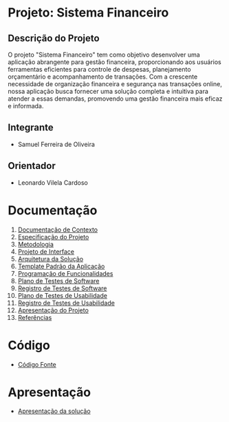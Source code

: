 # Projeto: Sistema Financeiro

## Descrição do Projeto
O projeto "Sistema Financeiro" tem como objetivo desenvolver uma aplicação abrangente para gestão financeira, proporcionando aos usuários ferramentas eficientes para controle de despesas, planejamento orçamentário e acompanhamento de transações. Com a crescente necessidade de organização financeira e segurança nas transações online, nossa aplicação busca fornecer uma solução completa e intuitiva para atender a essas demandas, promovendo uma gestão financeira mais eficaz e informada.

## Integrante
- Samuel Ferreira de Oliveira 

## Orientador
- Leonardo Vilela Cardoso

# Documentação

1. [Documentação de Contexto](docs/01-Documentação%20de%20Contexto.md)
2. [Especificação do Projeto](docs/02-Especificação%20do%20Projeto.md)
3. [Metodologia](docs/03-Metodologia.md)
4. [Projeto de Interface](docs/04-Projeto%20de%20Interface.md)
5. [Arquitetura da Solução](docs/05-Arquitetura%20da%20Solução.md)
6. [Template Padrão da Aplicação](docs/06-Template%20Padrão%20da%20Aplicação.md)
7. [Programação de Funcionalidades](docs/07-Programação%20de%20Funcionalidades.md)
8. [Plano de Testes de Software](docs/08-Plano%20de%20Testes%20de%20Software.md)
9. [Registro de Testes de Software](docs/09-Registro%20de%20Testes%20de%20Software.md)
10. [Plano de Testes de Usabilidade](docs/10-Plano%20de%20Testes%20de%20Usabilidade.md)
11. [Registro de Testes de Usabilidade](docs/11-Registro%20de%20Testes%20de%20Usabilidade.md)
12. [Apresentação do Projeto](docs/12-Apresentação%20do%20Projeto.md)
13. [Referências](docs/13-Referências.md)

# Código

- [Código Fonte](src/README.md)

# Apresentação

- [Apresentação da solução](presentation/README.md)

